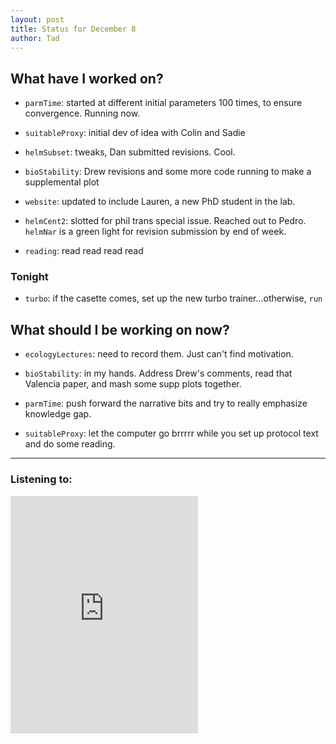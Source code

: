 ```yaml
---
layout: post 
title: Status for December 8 
author: Tad
---
```


## What have I worked on?

* `parmTime`: started at different initial parameters 100 times, to ensure convergence. Running now.

* `suitableProxy`: initial dev of idea with Colin and Sadie

* `helmSubset`: tweaks, Dan submitted revisions. Cool.

* `bioStability`: Drew revisions and some more code running to make a supplemental plot

* `website`: updated to include Lauren, a new PhD student in the lab.

* `helmCent2`: slotted for phil trans special issue. Reached out to Pedro. `helmNar` is a green light for revision submission by end of week.

* `reading`: read read read read 





### Tonight

* `turbo`: if the casette comes, set up the new turbo trainer...otherwise, `run`






## What should I be working on now?

* `ecologyLectures`: need to record them. Just can't find motivation. 

* `bioStability`: in my hands. Address Drew's comments, read that Valencia paper, and mash some supp plots together. 

* `parmTime`: push forward the narrative bits and try to really emphasize knowledge gap. 

* `suitableProxy`: let the computer go brrrrr while you set up protocol text and do some reading. 





--- 

### Listening to:

<iframe src="https://open.spotify.com/embed/track/179gvZNzUcGzZQAKyRNNJD" width="300" height="380" frameborder="0" allowtransparency="true" allow="encrypted-media"></iframe>

<i class='fa fa-code' style='color:pink'></i>

